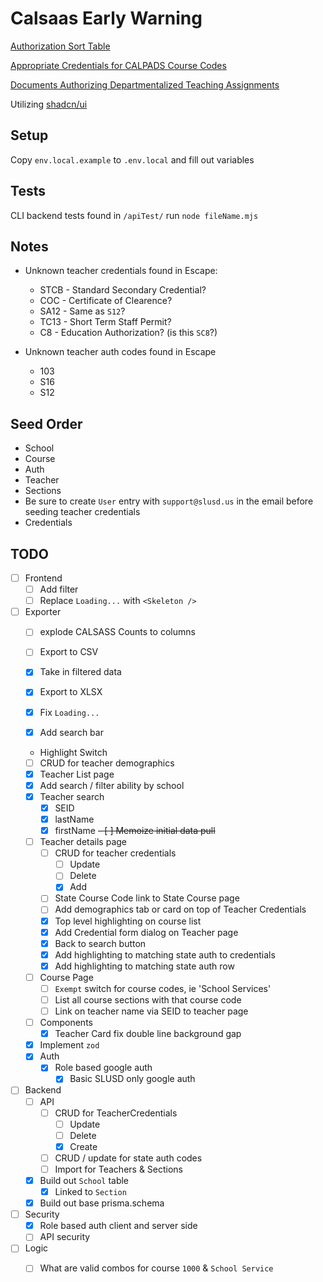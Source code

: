 # Calsaas Early Warning

[Authorization Sort Table](https://www.ctc.ca.gov/credentials/assignment-resources/authorization-sort-table)

[Appropriate Credentials for CALPADS Course Codes](https://www.ctc.ca.gov/credentials/calsaas-information/appropriate-credentials-for-calpads-course-codes)

[Documents Authorizing Departmentalized Teaching Assignments](https://www.ctc.ca.gov/credentials/assignment-resources/departmentalized-teaching-documents)

Utilizing [shadcn/ui](https://ui.shadcn.com/docs/components)

## Setup

Copy `env.local.example` to `.env.local` and fill out variables

## Tests

CLI backend tests found in `/apiTest/`
run `node fileName.mjs`

## Notes

- Unknown teacher credentials found in Escape:
  - STCB - Standard Secondary Credential?
  - COC - Certificate of Clearence?
  - SA12 - Same as `S12`? 
  - TC13 - Short Term Staff Permit?
  - C8 - Education Authorization? (is this `SC8`?)
  
- Unknown teacher auth codes found in Escape
  - 103
  - S16
  - S12

## Seed Order

- School
- Course
- Auth
- Teacher
- Sections
- Be sure to create `User` entry with `support@slusd.us` in the email before seeding teacher credentials
- Credentials

## TODO

- [ ] Frontend
  - [ ] Add filter
  - [ ] Replace `Loading...` with `<Skeleton />`

- [ ] Exporter
  - [ ] explode CALSASS Counts to columns
  - [ ] Export to CSV
  - [X] Take in filtered data
  - [X] Export to XLSX

  - [X] Fix `Loading...`
  - [X] Add search bar

  - Highlight Switch
  - [ ] CRUD for teacher demographics
  - [X] Teacher List page
  - [X] Add search / filter ability by school
  - [X] Teacher search
    - [X] SEID
    - [X] lastName
    - [X] firstName
    ~~- [ ] Memoize initial data pull~~
  - [ ] Teacher details page
    - [ ] CRUD for teacher credentials
      - [ ] Update
      - [ ] Delete
      - [X] Add
    - [ ] State Course Code link to State Course page
    - [ ] Add demographics tab or card on top of Teacher Credentials
    - [x] Top level highlighting on course list
    - [x] Add Credential form dialog on Teacher page
    - [x] Back to search button
    - [x] Add highlighting to matching state auth to credentials
    - [x] Add highlighting to matching state auth row
  - [ ] Course Page
    - [ ] `Exempt` switch for course codes, ie 'School Services'
    - [ ] List all course sections with that course code
    - [ ] Link on teacher name via SEID to teacher page
  - [ ] Components
    - [x] Teacher Card fix double line background gap
  - [x] Implement `zod`
  - [X] Auth
    - [X] Role based google auth
      - [X] Basic SLUSD only google auth
- [ ] Backend
  - [ ] API
    - [ ] CRUD for TeacherCredentials
      - [ ] Update
      - [ ] Delete
      - [X] Create
    - [ ] CRUD / update for state auth codes
    - [ ] Import for Teachers & Sections
  - [x] Build out `School` table
    - [x] Linked to `Section`
  - [x] Build out base prisma.schema
- [ ] Security
  - [X] Role based auth client and server side
  - [ ] API security
- [ ] Logic
  - [ ] What are valid combos for course `1000` & `School Service`
  